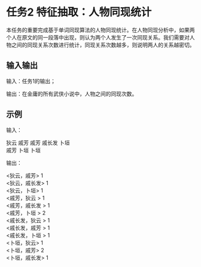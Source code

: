 # 任务2 特征抽取：人物同现统计

本任务的重要完成基于单词同现算法的人物同现统计。在人物同现分析中，如果两个人在原文的同一段落中出现，则认为两个人发生了一次同现关系。我们需要对人物之间的同现关系次数进行统计，同现关系次数越多，则说明两人的关系越密切。

## 输入输出

输入：任务1的输出；

输出：在金庸的所有武侠小说中，人物之间的同现次数。

## 示例

输入：

狄云 戚芳 戚芳 戚长发 卜垣  
戚芳 卜垣 卜垣  

输出：
 
<狄云，戚芳> 1  
<狄云，戚长发> 1  
<狄云，卜垣> 1  
<戚芳，狄云 > 1  
<戚芳，戚长发 > 1  
<戚芳，卜垣 > 2  
<戚长发，狄云 > 1  
<戚长发，戚芳 > 1  
<戚长发，卜垣 > 1  
<卜垣，狄云> 1  
<卜垣，戚芳> 2  
<卜垣，戚长发> 1
